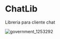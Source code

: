 # ChatLib
Libreria para cliente chat

![government_1253292](https://user-images.githubusercontent.com/8115182/64615252-92140080-d3b0-11e9-83df-6631c2ecc1dc.png)

